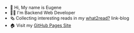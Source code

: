 
- 👋  Hi, My name is Eugene
- 👷‍♂️  I'm Backend Web Developer
- 🗞  Collecting interesting reads in my [what2read?](https://w2r.now.sh) link-blog
- 🏠  Visit my [GitHub Pages Site](https://iamthen0ise.github.io/)
